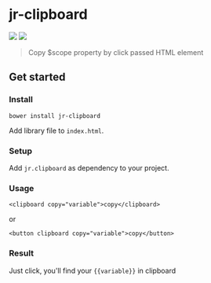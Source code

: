 # jr-clipboard

![](https://img.shields.io/bower/v/jr-clipboard.svg)
![](https://img.shields.io/bower/l/jr-clipboard.svg)

> Copy $scope property by click passed HTML element

## Get started

### Install

```
bower install jr-clipboard
```

Add library file to `index.html`.

### Setup

Add `jr.clipboard` as dependency to your project.

### Usage

```
<clipboard copy="variable">copy</clipboard>
```

or

```
<button clipboard copy="variable">copy</button>
```

### Result

Just click, you'll find your `{{variable}}` in clipboard
